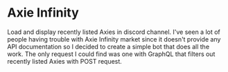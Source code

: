 # Axie Infinity
Load and display recently listed Axies in discord channel. I've seen a lot of people having trouble with Axie Infinity market since it doesn't provide any API documentation so I decided to create a simple bot that does all the work. The only request I could find was one with GraphQL that filters out recently listed Axies with POST request.
